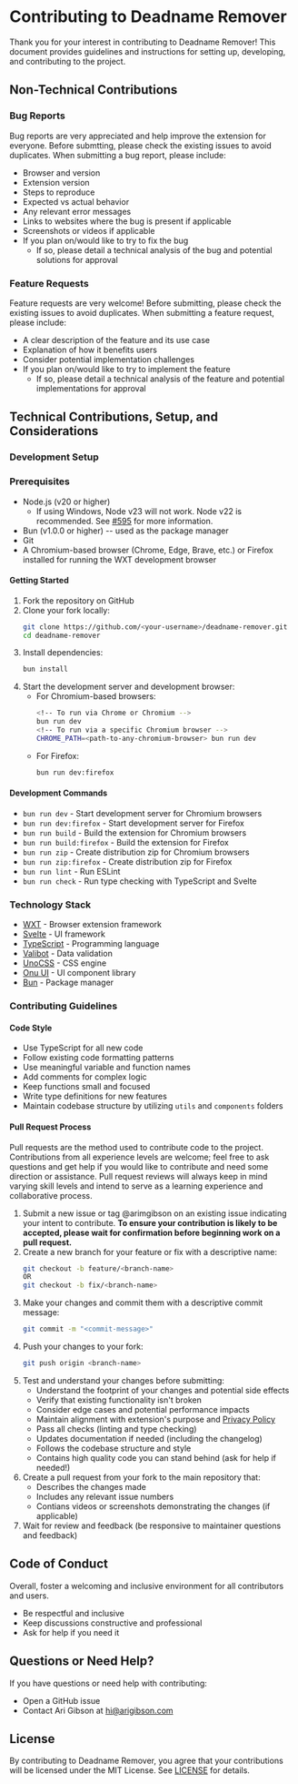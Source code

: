 # Contributing to Deadname Remover

Thank you for your interest in contributing to Deadname Remover! This document provides guidelines and instructions for setting up, developing, and contributing to the project.

## Non-Technical Contributions

### Bug Reports

Bug reports are very appreciated and help improve the extension for everyone. Before submtting, please check the existing issues to avoid duplicates. When submitting a bug report, please include:

- Browser and version
- Extension version
- Steps to reproduce
- Expected vs actual behavior
- Any relevant error messages
- Links to websites where the bug is present if applicable
- Screenshots or videos if applicable
- If you plan on/would like to try to fix the bug
  - If so, please detail a technical analysis of the bug and potential solutions for approval

### Feature Requests

Feature requests are very welcome! Before submitting, please check the existing issues to avoid duplicates. When submitting a feature request, please include:

- A clear description of the feature and its use case
- Explanation of how it benefits users
- Consider potential implementation challenges
- If you plan on/would like to try to implement the feature
  - If so, please detail a technical analysis of the feature and potential implementations for approval

## Technical Contributions, Setup, and Considerations

### Development Setup

### Prerequisites

- Node.js (v20 or higher)
  - If using Windows, Node v23 will not work. Node v22 is recommended. See [#595](https://github.com/arimgibson/Deadname-Remover/issues/595) for more information.
- Bun (v1.0.0 or higher) -- used as the package manager
- Git
- A Chromium-based browser (Chrome, Edge, Brave, etc.) or Firefox installed for running the WXT development browser

#### Getting Started

1. Fork the repository on GitHub
2. Clone your fork locally:
   ```bash
   git clone https://github.com/<your-username>/deadname-remover.git
   cd deadname-remover
   ```
3. Install dependencies:
   ```bash
   bun install
   ```
4. Start the development server and development browser:
   - For Chromium-based browsers:
     ```bash
     <!-- To run via Chrome or Chromium -->
     bun run dev
     <!-- To run via a specific Chromium browser -->
     CHROME_PATH=<path-to-any-chromium-browser> bun run dev
     ```
   - For Firefox:
     ```bash
     bun run dev:firefox
     ```

#### Development Commands

- `bun run dev` - Start development server for Chromium browsers
- `bun run dev:firefox` - Start development server for Firefox
- `bun run build` - Build the extension for Chromium browsers
- `bun run build:firefox` - Build the extension for Firefox
- `bun run zip` - Create distribution zip for Chromium browsers
- `bun run zip:firefox` - Create distribution zip for Firefox
- `bun run lint` - Run ESLint
- `bun run check` - Run type checking with TypeScript and Svelte

### Technology Stack

- [WXT](https://github.com/WXT-Community/WXT) - Browser extension framework
- [Svelte](https://svelte.dev/) - UI framework
- [TypeScript](https://www.typescriptlang.org/) - Programming language
- [Valibot](https://github.com/fabian-hiller/valibot) - Data validation
- [UnoCSS](https://github.com/unocss/unocss) - CSS engine
- [Onu UI](https://github.com/onu-ui/onu-ui) - UI component library
- [Bun](https://bun.sh/) - Package manager

### Contributing Guidelines

#### Code Style

- Use TypeScript for all new code
- Follow existing code formatting patterns
- Use meaningful variable and function names
- Add comments for complex logic
- Keep functions small and focused
- Write type definitions for new features
- Maintain codebase structure by utilizing `utils` and `components` folders

#### Pull Request Process

Pull requests are the method used to contribute code to the project. Contributions from all experience levels are welcome; feel free to ask questions and get help if you would like to contribute and need some direction or assistance. Pull request reviews will always keep in mind varying skill levels and intend to serve as a learning experience and collaborative process.

1. Submit a new issue or tag @arimgibson on an existing issue indicating your intent to contribute. **To ensure your contribution is likely to be accepted, please wait for confirmation before beginning work on a pull request.**
2. Create a new branch for your feature or fix with a descriptive name:
   ```bash
   git checkout -b feature/<branch-name>
   OR
   git checkout -b fix/<branch-name>
   ```
3. Make your changes and commit them with a descriptive commit message:
   ```bash
   git commit -m "<commit-message>"
   ```
4. Push your changes to your fork:
   ```bash
   git push origin <branch-name>
   ```
5. Test and understand your changes before submitting:
   - Understand the footprint of your changes and potential side effects
   - Verify that existing functionality isn't broken
   - Consider edge cases and potential performance impacts
   - Maintain alignment with extension's purpose and [Privacy Policy](./PRIVACY_POLICY.md)
   - Pass all checks (linting and type checking)
   - Updates documentation if needed (including the changelog)
   - Follows the codebase structure and style
   - Contains high quality code you can stand behind (ask for help if needed!)
6. Create a pull request from your fork to the main repository that:
   - Describes the changes made
   - Includes any relevant issue numbers
   - Contians videos or screenshots demonstrating the changes (if applicable)
7. Wait for review and feedback (be responsive to maintainer questions and feedback)

## Code of Conduct

Overall, foster a welcoming and inclusive environment for all contributors and users.

- Be respectful and inclusive
- Keep discussions constructive and professional
- Ask for help if you need it

## Questions or Need Help?

If you have questions or need help with contributing:

- Open a GitHub issue
- Contact Ari Gibson at [hi@arigibson.com](mailto:hi@arigibson.com)

## License

By contributing to Deadname Remover, you agree that your contributions will be licensed under the MIT License. See [LICENSE](./LICENSE) for details.
